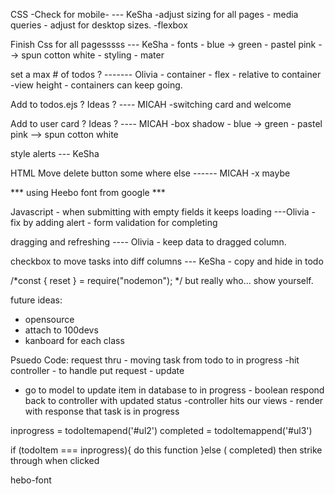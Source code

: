 CSS
    -Check for mobile-  --- KeSha
        -adjust sizing for all pages
            - media queries - adjust for desktop sizes.
            -flexbox

Finish Css for all pagesssss --- KeSha
    - fonts
    - blue -> green
    - pastel pink --> spun cotton white
    - styling
        - mater

set a max # of todos ? ------- Olivia
    - container - flex - relative to container
        -view height - containers can keep going.

Add to todos.ejs ? Ideas ? ---- MICAH 
    -switching card and welcome

Add to user card ? Ideas ? ---- MICAH
    -box shadow
    - blue -> green
    - pastel pink --> spun cotton white

style alerts --- KeSha

HTML
Move delete button some where else ------ MICAH
    -x maybe

*** using Heebo font from google ***


Javascript -
when submitting with empty fields it keeps loading ---Olivia
    -fix by adding alert
        - form validation for completing

dragging and refreshing ---- Olivia
    - keep data to dragged column.
    
checkbox to move tasks into diff columns --- KeSha
    - copy and hide in todo



/*const { reset } = require("nodemon"); */
but really who... show yourself.


future ideas:
- opensource
- attach to 100devs
- kanboard for each class


Psuedo Code:
request thru - moving task from todo to in progress
-hit controller - to handle put request - update 
- go to model to update item in database to in progress - boolean
respond  back to controller with updated status
-controller hits our views - render with response that task is in progress


inprogress = todoItemapend('#ul2')
completed = todoItemappend('#ul3')

if (todoItem === inprogress){
    do this function
}else ( completed)
then strike through when clicked

 hebo-font


